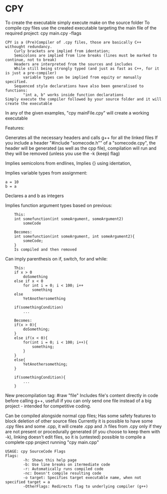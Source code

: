 # CPY
To create the executable simply execute make on the source folder
To compile cpy files use the created executable targeting the main file of the required project:
	cpy main.cpy -flags

```
CPY is a (Pre)Compiler of .cpy files, those are basically C++ withought redundancy.
	Curly brackets are implied from identation;
	Semicolons are implied from line breaks (lines must be marked to continue, not to break)
	Headers are interpreted from the sources and includes
	While still being strongly typed (and just as fast as C++, for it is just a pre-compiler)
		variable types can be implied from equity or manually specified.
	Sequenced style declarations have also been generalised to functions:
		"int a, b" works inside function declarations
Simply execute the compiler followed by your source folder and it will create the executable
```
In any of the given examples, "cpy mainFile.cpy" will create a working executable

Features:

Generates all the necessary headers and calls g++ for all the linked files
	If you include a header "#include "somecode.h"" of a "somecode.cpy", the header will be generated (as well as the cpp file), compilation will run and they will be removed (unless you use the -k (keep) flag)

Implies semicolons from endlines,
Implies {} using identation,

Implies variable types from assignment:
```
a = 10
b = a
```
Declares a and b as integers

Implies function argument types based on previous:
```
	This:
	int somefunction(int someArgument, someArgument2)
		someCode
	
	Becomes:
	int somefunction(int someArgument, int someArgument2){
		someCode;
	}
	Is compiled and then removed
```

Can imply parenthesis on if, switch, for and while:
```
	This:
	if x > 0
		doSomething
	else if x < 0
		for int i = 0; i < 100; i++
			something
	else
		YetAnothersomething
	
	if(somethingCondition)
		...
	
	Becomes:
	if(x > 0){
		doSomething;
	}
	else if(x < 0){
		for(int i = 0; i < 100; i++){
			something;
		}
	}
	else{
		YetAnothersomething;
	}
	
	if(somethingCondition){
		...
	}
```

New precompilation tag: #raw "file"
Includes file's content directly in code before calling g++, usefull if you can only send one file instead of a big project - intended for competitive coding.

Can be compiled alongside normal cpp files; Has some safety features to block deletion of other source files
Currently it is possible to have some .cpy files and some .cpp, it will create .cpp and .h files from .cpy only if they are not present or procedurally generated (if you choose to keep them with -k), linking doesn't edit files, so it is (untested) possible to compile a complete cpp project running "cpy main.cpp"

```
USAGE: cpy SourceCode Flags
Flags:
        -h: Shows this help page
        -b: Use line breaks on itermediate code
        -r: Automatically runs compiled code
        -nc: Doesn't compile resulting code
        -o target: Specifies target executable name, when not specified target = a
        -OtherFlags: Redirects flag to underlying compiler (g++)
```
